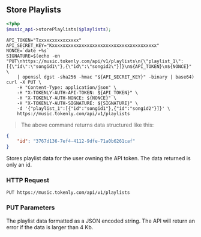 ## Store Playlists


```php
<?php
$music_api->storePlaylists($playlists);
```

```shell
API_TOKEN="Txxxxxxxxxxxxxxx"
API_SECRET_KEY="Kxxxxxxxxxxxxxxxxxxxxxxxxxxxxxxxxxxxxxxx"
NONCE=`date +%s`
SIGNATURE=$(echo -en "PUT\nhttps://music.tokenly.com/api/v1/playlists\n{\"playlist_1\":[{\"id\":\"songid1\"},{\"id\":\"songid2\"}]}\n${API_TOKEN}\n${NONCE}" \
    | openssl dgst -sha256 -hmac "${API_SECRET_KEY}" -binary | base64)
curl -X PUT \
    -H "Content-Type: application/json" \
    -H "X-TOKENLY-AUTH-API-TOKEN: ${API_TOKEN}" \
    -H "X-TOKENLY-AUTH-NONCE: ${NONCE}" \
    -H "X-TOKENLY-AUTH-SIGNATURE: ${SIGNATURE}" \
    -d '{"playlist_1":[{"id":"songid1"},{"id":"songid2"}]}' \
    https://music.tokenly.com/api/v1/playlists
```

> The above command returns data structured like this:

```json
{
    "id": "3767d136-7ef4-4112-9dfe-71a0b6261caf"
}
```

Stores playlist data for the user owning the API token.  The data returned is only an id.

### HTTP Request

`PUT https://music.tokenly.com/api/v1/playlists`


### PUT Parameters

The playlist data formatted as a JSON encoded string.  The API will return an error if the data is larger than 4 Kb.
